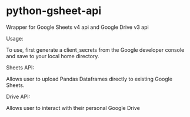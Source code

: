 # python-gsheet-api
Wrapper for Google Sheets v4 api and Google Drive v3 api

Usage:

To use, first generate a client_secrets from the Google developer console and save to your local home directory.

Sheets API:

Allows user to upload Pandas Dataframes directly to existing Google Sheets.

Drive API:

Allows user to interact with their personal Google Drive

